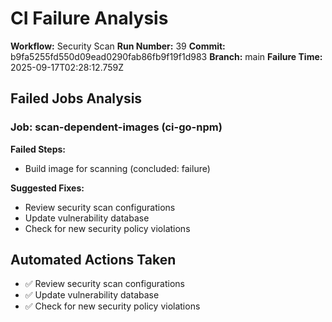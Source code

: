 # CI Failure Analysis

**Workflow:** Security Scan
**Run Number:** 39
**Commit:** b9fa5255fd550d09ead0290fab86fb9f19f1d983
**Branch:** main
**Failure Time:** 2025-09-17T02:28:12.759Z

## Failed Jobs Analysis

### Job: scan-dependent-images (ci-go-npm)
**Failed Steps:**
- Build image for scanning (concluded: failure)

**Suggested Fixes:**
- Review security scan configurations
- Update vulnerability database
- Check for new security policy violations

## Automated Actions Taken
- ✅ Review security scan configurations
- ✅ Update vulnerability database
- ✅ Check for new security policy violations
